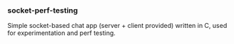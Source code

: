 ### socket-perf-testing

Simple socket-based chat app (server + client provided) written in C, used for experimentation and perf testing.